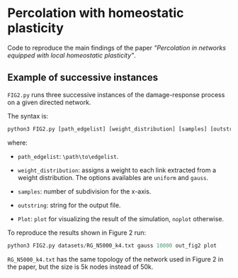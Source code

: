 # Percolation with homeostatic plasticity

Code to reproduce the main findings of the paper *"Percolation in networks equipped with local homeostatic plasticity"*.

## Example of successive instances

`FIG2.py` runs three successive instances of the damage-response process on a given directed network. 

The syntax is:

``` python
python3 FIG2.py [path_edgelist] [weight_distribution] [samples] [outstring] [show_plot]
```

where:

* `path_edgelist`:  `\path\to\edgelist`. 

* `weight_distribution`: assigns a weight to each link extracted from a weight distribution. The options availables are `uniform` and `gauss`.

* `samples`: number of subdivision for the x-axis.

* `outstring`: string for the output file.

* `Plot`: `plot` for visualizing the result of the simulation, `noplot` otherwise.

To reproduce the results shown in Figure 2 run:

``` python
python3 FIG2.py datasets/RG_N5000_k4.txt gauss 10000 out_fig2 plot
```

`RG_N5000_k4.txt` has the same topology of the network used in Figure 2 in the paper, but the size is 5k nodes instead of 50k.
